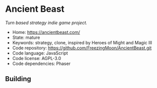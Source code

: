 # Ancient Beast

_Turn based strategy indie game project._

- Home: https://ancientbeast.com/
- State: mature
- Keywords: strategy, clone, inspired by Heroes of Might and Magic III
- Code repository: https://github.com/FreezingMoon/AncientBeast.git
- Code language: JavaScript
- Code license: AGPL-3.0
- Code dependencies: Phaser

## Building

